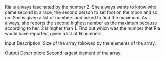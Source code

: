Ria is always fascinated by the number 2. She always wants to know who came second in a race, the second person to set foot on the moon and so on. She is given a list of numbers and asked to find the maximum. As always, she reports the second highest number as the maximum because according to her, 2 is higher than 1. Find out which was the number that Ria would have reported, given a list of N numbers.
 

Input Description:
Size of the array followed by the elements of the array.

Output Description:
Second largest element of the array.

